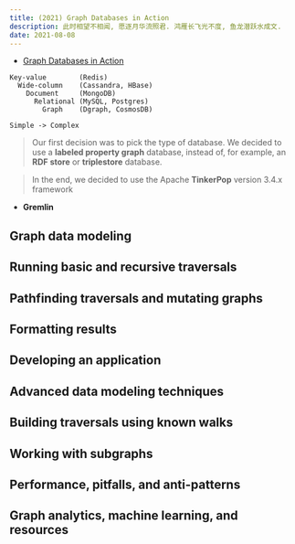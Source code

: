 ```yaml
---
title: (2021) Graph Databases in Action
description: 此时相望不相闻, 愿逐月华流照君. 鸿雁长飞光不度, 鱼龙潜跃水成文.
date: 2021-08-08
---
```


* [Graph Databases in Action](https://book.douban.com/subject/34700758/)

```
Key-value        (Redis)
  Wide-column    (Cassandra, HBase)
    Document     (MongoDB)
      Relational (MySQL, Postgres)
        Graph    (Dgraph, CosmosDB)

Simple -> Complex
```

> Our first decision was to pick the type of database.
> We decided to use a **labeled property graph** database,
> instead of, for example, an **RDF store** or **triplestore** database.

> In the end, we decided to use the
> Apache **TinkerPop** version 3.4.x framework

* **Gremlin**

## Graph data modeling

## Running basic and recursive traversals

## Pathfinding traversals and mutating graphs

## Formatting results

## Developing an application

## Advanced data modeling techniques

## Building traversals using known walks

## Working with subgraphs

## Performance, pitfalls, and anti-patterns

## Graph analytics, machine learning, and resources
